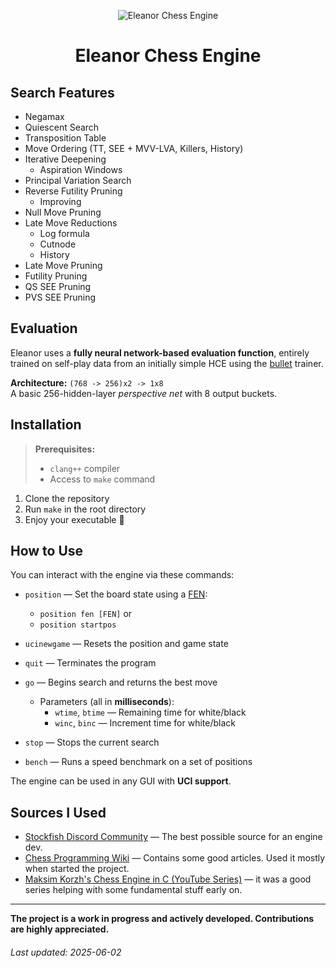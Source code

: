 
<p align="center">
  <img src="https://i.postimg.cc/NjR2CdBB/Eleanor.png" alt="Eleanor Chess Engine">
</p>

<h1 align="center">Eleanor Chess Engine</h1>

## Search Features

- Negamax  
- Quiescent Search  
- Transposition Table  
- Move Ordering (TT, SEE + MVV-LVA, Killers, History)  
- Iterative Deepening  
  - Aspiration Windows  
- Principal Variation Search  
- Reverse Futility Pruning  
  - Improving  
- Null Move Pruning  
- Late Move Reductions  
  - Log formula  
  - Cutnode  
  - History  
- Late Move Pruning  
- Futility Pruning  
- QS SEE Pruning  
- PVS SEE Pruning  

## Evaluation

Eleanor uses a **fully neural network-based evaluation function**, entirely trained on self-play data from an initially simple HCE using the [bullet](https://github.com/jw1912/bullet) trainer.  

**Architecture:** `(768 -> 256)x2 -> 1x8`  
A basic 256-hidden-layer *perspective net* with 8 output buckets.

## Installation

> **Prerequisites:**  
> - `clang++` compiler  
> - Access to `make` command  

1. Clone the repository  
2. Run `make` in the root directory  
3. Enjoy your executable 🎉

## How to Use

You can interact with the engine via these commands:

- `position` — Set the board state using a [FEN](https://www.chess.com/terms/fen-chess):  
  - `position fen [FEN]` or  
  - `position startpos`

- `ucinewgame` — Resets the position and game state  
- `quit` — Terminates the program  
- `go` — Begins search and returns the best move  
  - Parameters (all in **milliseconds**):  
    - `wtime`, `btime` — Remaining time for white/black  
    - `winc`, `binc` — Increment time for white/black  

- `stop` — Stops the current search  
- `bench` — Runs a speed benchmark on a set of positions  

The engine can be used in any GUI with **UCI support**.

## Sources I Used

- [Stockfish Discord Community](https://discord.com/invite/GWDRS3kU6R) — The best possible source for an engine dev.
- [Chess Programming Wiki](https://www.chessprogramming.org/Main_Page) — Contains some good articles. Used it mostly when started the project.
- [Maksim Korzh's Chess Engine in C (YouTube Series)](https://www.youtube.com/watch?v=QUNP-UjujBM&list=PLmN0neTso3Jxh8ZIylk74JpwfiWNI76Cs) — it was a good series helping with some fundamental stuff early on.

---

**The project is a work in progress and actively developed. Contributions are highly appreciated.**

###### Last updated: 2025-06-02
